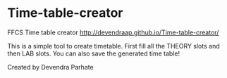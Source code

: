 # Time-table-creator
FFCS Time table creator
http://devendraap.github.io/Time-table-creator/

This is a simple tool to create timetable. First fill all the THEORY slots and then LAB slots. 
You can also save the generated time table!

Created by 
Devendra Parhate
